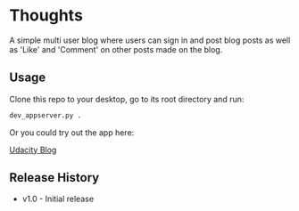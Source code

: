 # Thoughts

A simple multi user blog where users can sign in and post blog posts as well as 'Like' and 'Comment' on other posts made on the blog.

## Usage
Clone this repo to your desktop, go to its root directory and run:
```bash
dev_appserver.py .
```

Or you could try out the app here:

[Udacity Blog](https://thoughts-blog.appspot.com)

## Release History
* v1.0 - Initial release


